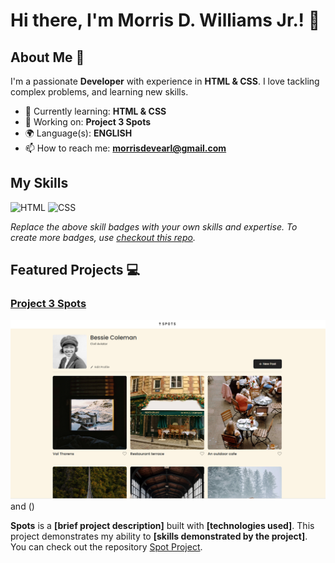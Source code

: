 # Hi there, I'm Morris D. Williams Jr.! 👋

## About Me 🚀

I'm a passionate **Developer** with experience in **HTML & CSS**. I love tackling complex problems, and learning new skills.

- 🌱 Currently learning: **HTML & CSS**
- 🔭 Working on: **Project 3 Spots**
- 🌍 Language(s): **ENGLISH**
- 📫 How to reach me: **morrisdevearl@gmail.com**

## My Skills

![HTML](https://img.shields.io/badge/-HTML-E34F26?style=flat-square&logo=html5&logoColor=white)
![CSS](https://img.shields.io/badge/-CSS-1572B6?style=flat-square&logo=css3&logoColor=white)

_Replace the above skill badges with your own skills and expertise. To create more badges, use [checkout this repo](https://github.com/alexandresanlim/Badges4-README.md-Profile)._

## Featured Projects 💻

### [Project 3 Spots](project_1_link)

![Spots](./images/Spots%20Project%203.png) and ()

**Spots** is a **[brief project description]** built with **[technologies used]**. This project demonstrates my ability to **[skills demonstrated by the project]**. You can check out the repository [Spot Project](project_1_repository_link).
